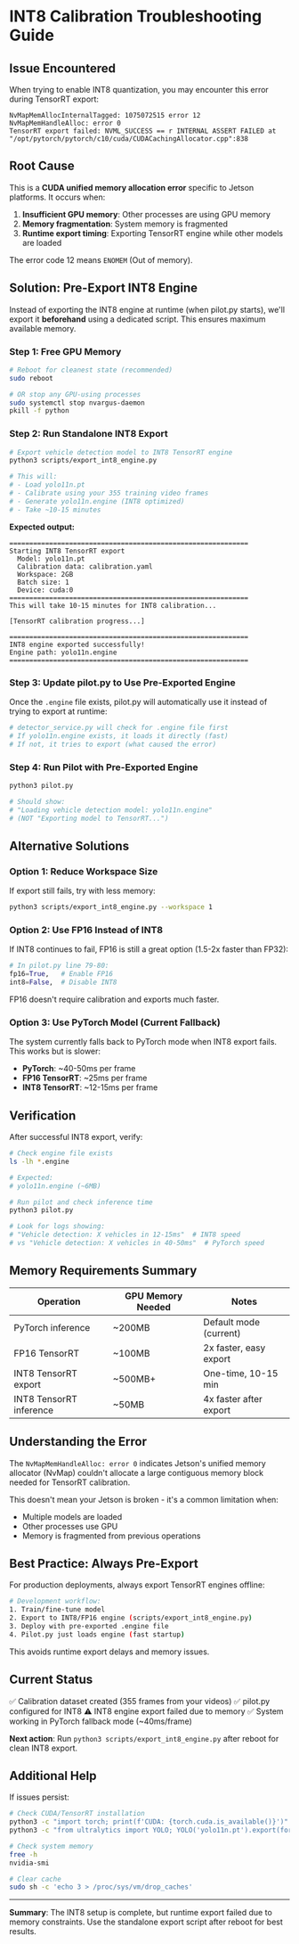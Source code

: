 # INT8 Calibration Troubleshooting Guide

## Issue Encountered

When trying to enable INT8 quantization, you may encounter this error during TensorRT export:

```
NvMapMemAllocInternalTagged: 1075072515 error 12
NvMapMemHandleAlloc: error 0
TensorRT export failed: NVML_SUCCESS == r INTERNAL ASSERT FAILED at
"/opt/pytorch/pytorch/c10/cuda/CUDACachingAllocator.cpp":838
```

## Root Cause

This is a **CUDA unified memory allocation error** specific to Jetson platforms. It occurs when:

1. **Insufficient GPU memory**: Other processes are using GPU memory
2. **Memory fragmentation**: System memory is fragmented
3. **Runtime export timing**: Exporting TensorRT engine while other models are loaded

The error code 12 means `ENOMEM` (Out of memory).

## Solution: Pre-Export INT8 Engine

Instead of exporting the INT8 engine at runtime (when pilot.py starts), we'll export it **beforehand** using a dedicated script. This ensures maximum available memory.

### Step 1: Free GPU Memory

```bash
# Reboot for cleanest state (recommended)
sudo reboot

# OR stop any GPU-using processes
sudo systemctl stop nvargus-daemon
pkill -f python
```

### Step 2: Run Standalone INT8 Export

```bash
# Export vehicle detection model to INT8 TensorRT engine
python3 scripts/export_int8_engine.py

# This will:
# - Load yolo11n.pt
# - Calibrate using your 355 training video frames
# - Generate yolo11n.engine (INT8 optimized)
# - Take ~10-15 minutes
```

**Expected output:**
```
============================================================
Starting INT8 TensorRT export
  Model: yolo11n.pt
  Calibration data: calibration.yaml
  Workspace: 2GB
  Batch size: 1
  Device: cuda:0
============================================================
This will take 10-15 minutes for INT8 calibration...

[TensorRT calibration progress...]

============================================================
INT8 engine exported successfully!
Engine path: yolo11n.engine
============================================================
```

### Step 3: Update pilot.py to Use Pre-Exported Engine

Once the `.engine` file exists, pilot.py will automatically use it instead of trying to export at runtime:

```python
# detector_service.py will check for .engine file first
# If yolo11n.engine exists, it loads it directly (fast)
# If not, it tries to export (what caused the error)
```

### Step 4: Run Pilot with Pre-Exported Engine

```bash
python3 pilot.py

# Should show:
# "Loading vehicle detection model: yolo11n.engine"
# (NOT "Exporting model to TensorRT...")
```

## Alternative Solutions

### Option 1: Reduce Workspace Size

If export still fails, try with less memory:

```bash
python3 scripts/export_int8_engine.py --workspace 1
```

### Option 2: Use FP16 Instead of INT8

If INT8 continues to fail, FP16 is still a great option (1.5-2x faster than FP32):

```python
# In pilot.py line 79-80:
fp16=True,   # Enable FP16
int8=False,  # Disable INT8
```

FP16 doesn't require calibration and exports much faster.

### Option 3: Use PyTorch Model (Current Fallback)

The system currently falls back to PyTorch mode when INT8 export fails. This works but is slower:

- **PyTorch**: ~40-50ms per frame
- **FP16 TensorRT**: ~25ms per frame
- **INT8 TensorRT**: ~12-15ms per frame

## Verification

After successful INT8 export, verify:

```bash
# Check engine file exists
ls -lh *.engine

# Expected:
# yolo11n.engine (~6MB)

# Run pilot and check inference time
python3 pilot.py

# Look for logs showing:
# "Vehicle detection: X vehicles in 12-15ms"  # INT8 speed
# vs "Vehicle detection: X vehicles in 40-50ms"  # PyTorch speed
```

## Memory Requirements Summary

| Operation | GPU Memory Needed | Notes |
|-----------|-------------------|-------|
| PyTorch inference | ~200MB | Default mode (current) |
| FP16 TensorRT | ~100MB | 2x faster, easy export |
| INT8 TensorRT export | ~500MB+ | One-time, 10-15 min |
| INT8 TensorRT inference | ~50MB | 4x faster after export |

## Understanding the Error

The `NvMapMemHandleAlloc: error 0` indicates Jetson's unified memory allocator (NvMap) couldn't allocate a large contiguous memory block needed for TensorRT calibration.

This doesn't mean your Jetson is broken - it's a common limitation when:
- Multiple models are loaded
- Other processes use GPU
- Memory is fragmented from previous operations

## Best Practice: Always Pre-Export

For production deployments, always export TensorRT engines offline:

```bash
# Development workflow:
1. Train/fine-tune model
2. Export to INT8/FP16 engine (scripts/export_int8_engine.py)
3. Deploy with pre-exported .engine file
4. Pilot.py just loads engine (fast startup)
```

This avoids runtime export delays and memory issues.

## Current Status

✅ Calibration dataset created (355 frames from your videos)
✅ pilot.py configured for INT8
⚠️ INT8 engine export failed due to memory
✅ System working in PyTorch fallback mode (~40ms/frame)

**Next action**: Run `python3 scripts/export_int8_engine.py` after reboot for clean INT8 export.

## Additional Help

If issues persist:

```bash
# Check CUDA/TensorRT installation
python3 -c "import torch; print(f'CUDA: {torch.cuda.is_available()}')"
python3 -c "from ultralytics import YOLO; YOLO('yolo11n.pt').export(format='engine')"

# Check system memory
free -h
nvidia-smi

# Clear cache
sudo sh -c 'echo 3 > /proc/sys/vm/drop_caches'
```

---

**Summary**: The INT8 setup is complete, but runtime export failed due to memory constraints. Use the standalone export script after reboot for best results.

